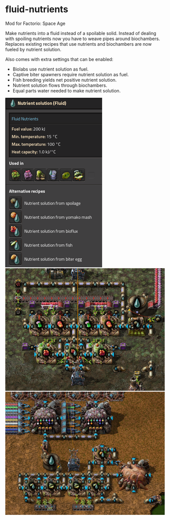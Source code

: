 # fluid-nutrients
Mod for Factorio: Space Age

Make nutrients into a fluid instead of a spoilable solid.
Instead of dealing with spoiling nutrients now you have to weave pipes around biochambers.
Replaces existing recipes that use nutrients and biochambers are now fueled by nutrient solution.

Also comes with extra settings that can be enabled:
- Biolabs use nutrient solution as fuel.
- Captive biter spawners require nutrient solution as fuel.
- Fish breeding yields net positive nutrient solution.
- Nutrient solution flows through biochambers.
- Equal parts water needed to make nutrient solution.

![uses](./images/fluid-nutrients-uses.png)
![example](./images/fluid-nutrients-gelba.png)
![extras](./images/fluid-nutrients-extras.png)
